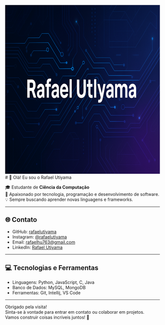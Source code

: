 <img src="https://raw.githubusercontent.com/rafaelutiyama/rafaelutiyama/main/bannerRafael.png" width="1000" height="550" />
# 👋 Olá! Eu sou o Rafael Utiyama

🎓 Estudante de **Ciência da Computação**  
🚀 Apaixonado por tecnologia, programação e desenvolvimento de software.  
💡 Sempre buscando aprender novas linguagens e frameworks.

---

## 🌐 Contato
- GitHub: [rafaelutiyama](https://github.com/rafaelutiyama)  
- Instagram: [@rafaelutiyama](https://instagram.com/rafaelutiyama)  
- Email: [rafaelhu763@gmail.com](mailto:rafaelhu763@gmail.com) 
- LinkedIn: [Rafael Utiyama](https://www.linkedin.com/in/utiyamarafael2005/)  

---

## 💻 Tecnologias e Ferramentas
- Linguagens: Python, JavaScript, C, Java  
- Banco de Dados: MySQL, MongoDB  
- Ferramentas: Git, Intellij, VS Code


---

Obrigado pela visita!  
Sinta-se à vontade para entrar em contato ou colaborar em projetos.  
Vamos construir coisas incríveis juntos! 🚀
